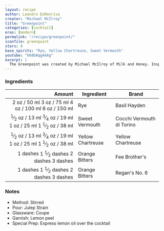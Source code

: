 ```yaml
---
layout: recipe
author: Leandro DiMonriva
creator: "Michael McIlroy"
title: "Greenpoint"
categories: [cocktail]
eras: [modern]
permalink: "/recipe/greenpoint/"
iconfile: greenpoint
stars: 0
base_spirits: "Rye, Yellow Chartreuse, Sweet Vermouth"
youtube: "h68b0qgAkAg"
excerpt: |
  The Greenpoint was created by Michael McIlroy of Milk and Honey. Inspired by Vincenzo Errico's Red Hook Cocktail, he whipped up his own variation also named for the neighborhood in Brooklyn, NY he was living in. These two cocktails created an entire series of manhattan variations named from neighborhoods in Brooklyn and have inspired many bartenders from elsewhere to create their own manhattan variations named for neighborhoods in their own city.
---
```


### Ingredients

| Amount | Ingredient        | Brand                     |
| -----: | ----------------- | ------------------------- |
|   <span class="onex active">2 oz  / 50 ml</span> <span class="onehalfx">3 oz  / 75 ml</span> <span class="twox">4 oz  / 100 ml</span> <span class="threex">6 oz  / 150 ml</span>| Rye               | Basil Hayden              |
| <span class="onex active"> <sup>1</sup>&frasl;<sub>2</sub> oz  / 13 ml</span> <span class="onehalfx"> <sup>3</sup>&frasl;<sub>4</sub> oz  / 19 ml</span> <span class="twox">1 oz  / 25 ml</span> <span class="threex">1 <sup>1</sup>&frasl;<sub>2</sub> oz  / 38 ml</span>| Sweet Vermouth    | Cocchi Vermouth di Torino |
| <span class="onex active"> <sup>1</sup>&frasl;<sub>2</sub> oz  / 13 ml</span> <span class="onehalfx"> <sup>3</sup>&frasl;<sub>4</sub> oz  / 19 ml</span> <span class="twox">1 oz  / 25 ml</span> <span class="threex">1 <sup>1</sup>&frasl;<sub>2</sub> oz  / 38 ml</span>| Yellow Chartreuse | Yellow Chartreuse         |
| <span class="onex active">1 dashes</span> <span class="onehalfx">1 <sup>1</sup>&frasl;<sub>2</sub> dashes</span> <span class="twox">2 dashes</span> <span class="threex">3 dashes</span>| Orange Bitters    | Fee Brother's             |
| <span class="onex active">1 dashes</span> <span class="onehalfx">1 <sup>1</sup>&frasl;<sub>2</sub> dashes</span> <span class="twox">2 dashes</span> <span class="threex">3 dashes</span>| Orange Bitters    | Regan's No. 6             |

### Notes

- Method: Stirred
- Pour: Julep Strain
- Glassware: Coupe
- Garnish: Lemon peel
- Special Prep: Express lemon oil over the cocktail

    
<script type="application/ld+json">
{
  "@context": "https://schema.org",
  "@type": "Recipe",
  "author": {
    "@type": "Person",
    "name": "{{ page.author }}"
    },
  "image": "{% for ingredient in site.data[page.iconfile].images.ingredient limit: 1 %}{{ ingredient.url }}{% endfor %}",
  "description": "{{ page.excerpt | strip_html | replace: '"', "'" }}",
  "recipeIngredient": [
  "2 oz Rye",
  "0.5 oz Sweet Vermouth ",
  "0.5 oz Yellow Chartreuse",
  "1 dash Orange Bitters ",
  "1 dash Orange Bitters "
    ],
  "name": "{{ page.title }}",
  "recipeInstructions": [
    {
      "@type": "HowToStep",
      "text": "- Method: Stirred"
    },
    {
      "@type": "HowToStep",
      "text": "- Pour: Julep Strain"
    },
    {
      "@type": "HowToStep",
      "text": "- Glassware: Coupe"
    },
    {
      "@type": "HowToStep",
      "text": "- Garnish: Lemon peel"
    },
    {
      "@type": "HowToStep",
      "text": "- Special Prep: Express lemon oil over the cocktail"
    }
    ],
  "recipeYield": "1 cocktail",
  "recipeCategory": "cocktail",
  {%- if page.stars and site.data.ratings[page.iconfile].ratings -%}"aggregateRating": "{%- include stars_metadata.html %} out of 5",{%- endif -%}
  "recipeCuisine": "global",
  "prepTime": "PT20M",
  "cookTime": "PT15S",
  "keywords": "{{ page.title }}, cocktail, {{ page.eras }}, {%- include category_metadata.html -%}, {%- include spirits_metadata.html -%}"
}
</script>

    